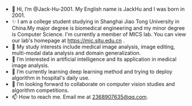 - 👋 Hi, I’m @Jack-Hu-2001. My English name is JackHu and I was born in 2001.
- ✨ I am a college student studying in Shanghai Jiao Tong University in China.My major degree is biomedical engineering and my minor degree is Computer Science. I'm currently a member of MICS lab. You can view our lab's homepage at https://mic.sjtu.edu.cn .
- 🌱 My study interests include medical image analysis, image editing, multi-modal data analysis and domain generalization.
- 👀 I’m interested in artificial intelligence and its application in medical image analysis.
- 🌱 I’m currently learning deep learning method and trying to deploy algorithm in hospital's daily use.
- 💞️ I’m looking forward to collaborate on computer vision studies and algorithm competitions.
- 📫 How to reach me. Email me at 2368907635@qq.com.


<!---
Jack-Hu-2001/Jack-Hu-2001 is a ✨ special ✨ repository because its `README.md` (this file) appears on your GitHub profile.
You can click the Preview link to take a look at your changes.
--->
